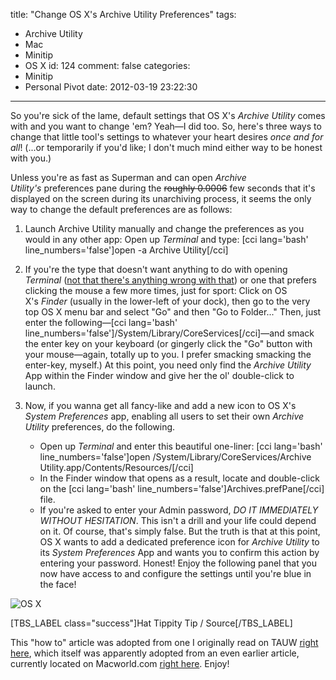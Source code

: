 title: "Change OS X's Archive Utility Preferences"
tags:
  - Archive Utility
  - Mac
  - Minitip
  - OS X
id: 124
comment: false
categories:
  - Minitip
  - Personal Pivot
date: 2012-03-19 23:22:30
---

So you're sick of the lame, default settings that OS X's _Archive Utility_ comes with and you want to change 'em? Yeah—I did too. So, here's three ways to change that little tool's settings to whatever your heart desires _once and for all_! (...or temporarily if you'd like; I don't much mind either way to be honest with you.)

Unless you're as fast as Superman and can open _Archive Utility's_ preferences pane during the <del>roughly 0.0006</del> few seconds that it's displayed on the screen during its unarchiving process, it seems the only way to change the default preferences are as follows:

1.  Launch Archive Utility manually and change the preferences as you would in any other app:
Open up _Terminal_ and type: [cci lang='bash' line_numbers='false']open -a Archive Utility[/cci]
2.  If you're the type that doesn't want anything to do with opening _Terminal_ ([not that there's anything wrong with that](http://www.youtube.com/watch?v=GZPcGapl2dM "Origin of the phrase, &quot;Not that there")) or one that prefers clicking the mouse a few more times, just for sport:
Click on OS X's _Finder_ (usually in the lower-left of your dock), then go to the very top OS X menu bar and select "Go" and then "Go to Folder..." Then, just enter the following—[cci lang='bash' line_numbers='false']/System/Library/CoreServices[/cci]—and smack the enter key on your keyboard (or gingerly click the "Go" button with your mouse—again, totally up to you. I prefer smacking smacking the enter-key, myself.)
At this point, you need only find the _Archive Utility_ App within the Finder window and give her the ol' double-click to launch.
3.  Now, if you wanna get all fancy-like and add a new icon to OS X's _System Preferences_ app, enabling all users to set their own _Archive Utility_ preferences, do the following.

    *   Open up _Terminal_ and enter this beautiful one-liner:
[cci lang='bash' line_numbers='false']open /System/Library/CoreServices/Archive Utility.app/Contents/Resources/[/cci]
    *   In the Finder window that opens as a result, locate and double-click on the [cci lang='bash' line_numbers='false']Archives.prefPane[/cci] file.
    *   If you're asked to enter your Admin password, _DO IT IMMEDIATELY WITHOUT HESITATION_. This isn't a drill and your life could depend on it. Of course, that's simply false. But the truth is that at this point, OS X wants to add a dedicated preference icon for _Archive Utility_ to its _System Preferences_ App and wants you to confirm this action by entering your password. Honest!
Enjoy the following panel that you now have access to and configure the settings until you're blue in the face!

![OS X](http://cardoni.net/media/OS_X_Archive_Utility_Preferences_Panel.png "OS X")

[TBS_LABEL class="success"]Hat Tippity Tip / Source[/TBS_LABEL]

This "how to" article was adopted from one I originally read on TAUW [right here](http://www.tuaw.com/2010/10/21/mac-101-use-archive-utility-preferences-for-control-over-archiv/ "Mac 101: Use Archive Utility preferences for control over archives (by  TJ Luoma)"), which itself was apparently adopted from an even earlier article, currently located on Macworld.com [right here](http://hints.macworld.com/article.php?story=20071028161249238 "http://hints.macworld.com/article.php?story=20071028161249238 (by JoolsG4)"). Enjoy!